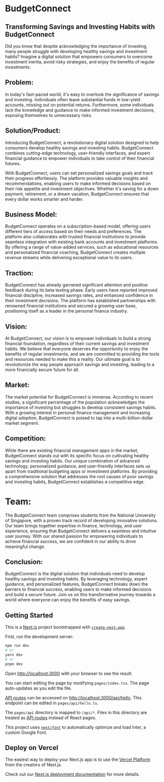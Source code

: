 # BudgetConnect

## Transforming Savings and Investing Habits with BudgetConnect

Did you know that despite acknowledging the importance of investing, many people struggle with developing healthy savings and investment habits? Imagine a digital solution that empowers consumers to overcome investment inertia, avoid risky strategies, and enjoy the benefits of regular investments.

## Problem:
In today's fast-paced world, it's easy to overlook the significance of savings and investing. Individuals often leave substantial funds in low-yield accounts, missing out on potential returns. Furthermore, some individuals lack the knowledge and guidance to make informed investment decisions, exposing themselves to unnecessary risks.

## Solution/Product:
Introducing BudgetConnect, a revolutionary digital solution designed to help consumers develop healthy savings and investing habits. BudgetConnect combines cutting-edge technology, user-friendly interfaces, and expert financial guidance to empower individuals to take control of their financial futures.

With BudgetConnect, users can set personalized savings goals and track their progress effortlessly. The platform provides valuable insights and recommendations, enabling users to make informed decisions based on their risk appetite and investment objectives. Whether it's saving for a down payment, retirement, or a dream vacation, BudgetConnect ensures that every dollar works smarter and harder.

## Business Model:
BudgetConnect operates on a subscription-based model, offering users different tiers of access based on their needs and preferences. The platform also collaborates with trusted financial institutions to provide seamless integration with existing bank accounts and investment platforms. By offering a range of value-added services, such as educational resources and personalized financial coaching, BudgetConnect creates multiple revenue streams while delivering exceptional value to its users.

## Traction:
BudgetConnect has already garnered significant attention and positive feedback during its beta testing phase. Early users have reported improved financial discipline, increased savings rates, and enhanced confidence in their investment decisions. The platform has established partnerships with renowned financial institutions and secured a growing user base, positioning itself as a leader in the personal finance industry.

## Vision:
At BudgetConnect, our vision is to empower individuals to build a strong financial foundation, regardless of their current savings and investment habits. We believe that everyone deserves the opportunity to enjoy the benefits of regular investments, and we are committed to providing the tools and resources needed to make this a reality. Our ultimate goal is to revolutionize the way people approach savings and investing, leading to a more financially secure future for all.

## Market:
The market potential for BudgetConnect is immense. According to recent studies, a significant percentage of the population acknowledges the importance of investing but struggles to develop consistent savings habits. With a growing interest in personal finance management and increasing digital adoption, BudgetConnect is poised to tap into a multi-billion-dollar market segment.

## Competition:
While there are existing financial management apps in the market, BudgetConnect stands out with its specific focus on cultivating healthy savings and investing habits. Our unique combination of advanced technology, personalized guidance, and user-friendly interfaces sets us apart from traditional budgeting apps or investment platforms. By providing a comprehensive solution that addresses the root causes of poor savings and investing habits, BudgetConnect establishes a competitive edge.

# Team:
The BudgetConnect team comprises students from the National University of Singapore, with a proven track record of developing innovative solutions. Our team brings together expertise in finance, technology, and user experience, ensuring that BudgetConnect delivers a seamless and intuitive user journey. With our shared passion for empowering individuals to achieve financial success, we are confident in our ability to drive meaningful change.

## Conclusion:
BudgetConnect is the digital solution that individuals need to develop healthy savings and investing habits. By leveraging technology, expert guidance, and personalized features, BudgetConnect breaks down the barriers to financial success, enabling users to make informed decisions and build a secure future. Join us on this transformative journey towards a world where everyone can enjoy the benefits of easy savings.

## Getting Started
This is a [Next.js](https://nextjs.org/) project bootstrapped with [`create-next-app`](https://github.com/vercel/next.js/tree/canary/packages/create-next-app).

First, run the development server:

```bash
npm run dev
# or
yarn dev
# or
pnpm dev
```

Open [http://localhost:3000](http://localhost:3000) with your browser to see the result.

You can start editing the page by modifying `pages/index.tsx`. The page auto-updates as you edit the file.

[API routes](https://nextjs.org/docs/api-routes/introduction) can be accessed on [http://localhost:3000/api/hello](http://localhost:3000/api/hello). This endpoint can be edited in `pages/api/hello.ts`.

The `pages/api` directory is mapped to `/api/*`. Files in this directory are treated as [API routes](https://nextjs.org/docs/api-routes/introduction) instead of React pages.

This project uses [`next/font`](https://nextjs.org/docs/basic-features/font-optimization) to automatically optimize and load Inter, a custom Google Font.

## Deploy on Vercel

The easiest way to deploy your Next.js app is to use the [Vercel Platform](https://vercel.com/new?utm_medium=default-template&filter=next.js&utm_source=create-next-app&utm_campaign=create-next-app-readme) from the creators of Next.js.

Check out our [Next.js deployment documentation](https://nextjs.org/docs/deployment) for more details.
